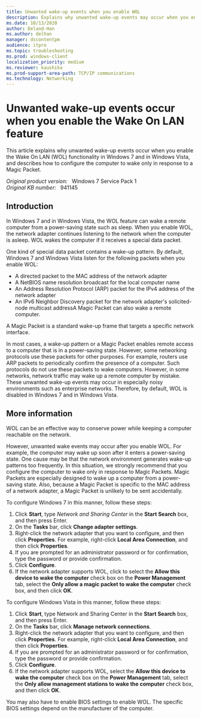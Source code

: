 ```yaml
---
title: Unwanted wake-up events when you enable WOL
description: Explains why unwanted wake-up events may occur when you enable WOL functionality in Windows 7 and in Windows Vista.
ms.date: 10/13/2020
author: Deland-Han
ms.author: delhan
manager: dscontentpm
audience: itpro
ms.topic: troubleshooting
ms.prod: windows-client
localization_priority: medium
ms.reviewer: kaushika
ms.prod-support-area-path: TCP/IP communications
ms.technology: Networking
---
```

# Unwanted wake-up events occur when you enable the Wake On LAN feature

This article explains why unwanted wake-up events occur when you enable the Wake On LAN (WOL) functionality in Windows 7 and in Windows Vista, and describes how to configure the computer to wake only in response to a Magic Packet.

_Original product version:_ &nbsp; Windows 7 Service Pack 1  
_Original KB number:_ &nbsp; 941145

## Introduction

In Windows 7 and in Windows Vista, the WOL feature can wake a remote computer from a power-saving state such as sleep. When you enable WOL, the network adapter continues listening to the network when the computer is asleep. WOL wakes the computer if it receives a special data packet.

One kind of special data packet contains a wake-up pattern. By default, Windows 7 and Windows Vista listen for the following packets when you enable WOL:

- A directed packet to the MAC address of the network adapter
- A NetBIOS name resolution broadcast for the local computer name
- An Address Resolution Protocol (ARP) packet for the IPv4 address of the network adapter
- An IPv6 Neighbor Discovery packet for the network adapter's solicited-node multicast addressA Magic Packet can also wake a remote computer.

A Magic Packet is a standard wake-up frame that targets a specific network interface.

In most cases, a wake-up pattern or a Magic Packet enables remote access to a computer that is in a power-saving state. However, some networking protocols use these packets for other purposes. For example, routers use ARP packets to periodically confirm the presence of a computer. Such protocols do not use these packets to wake computers. However, in some networks, network traffic may wake up a remote computer by mistake. These unwanted wake-up events may occur in especially noisy environments such as enterprise networks. Therefore, by default, WOL is disabled in Windows 7 and in Windows Vista.

## More information

WOL can be an effective way to conserve power while keeping a computer reachable on the network.

However, unwanted wake events may occur after you enable WOL. For example, the computer may wake up soon after it enters a power-saving state. One cause may be that the network environment generates wake-up patterns too frequently. In this situation, we strongly recommend that you configure the computer to wake only in response to Magic Packets. Magic Packets are especially designed to wake up a computer from a power-saving state. Also, because a Magic Packet is specific to the MAC address of a network adapter, a Magic Packet is unlikely to be sent accidentally.

To configure Windows 7 in this manner, follow these steps:

1. Click **Start**, type *Network and Sharing Center* in the **Start Search**  box, and then press Enter.
2. On the **Tasks** bar, click **Change adapter settings**.
3. Right-click the network adapter that you want to configure, and then click **Properties**. For example, right-click **Local Area Connection**, and then click **Properties**.
4. If you are prompted for an administrator password or for confirmation, type the password or provide confirmation.
5. Click **Configure**.
6. If the network adapter supports WOL, click to select the **Allow this device to wake the computer** check box on the **Power Management** tab, select the **Only allow a magic packet to wake the computer** check box, and then click **OK**.

To configure Windows Vista in this manner, follow these steps:

1. Click **Start**, type Network and Sharing Center in the **Start Search**  box, and then press Enter.
2. On the **Tasks** bar, click **Manage network connections**.
3. Right-click the network adapter that you want to configure, and then click **Properties**. For example, right-click **Local Area Connection**, and then click **Properties**.
4. If you are prompted for an administrator password or for confirmation, type the password or provide confirmation.
5. Click **Configure**.
6. If the network adapter supports WOL, select the **Allow this device to wake the computer** check box on the **Power Management** tab, select the **Only allow management stations to wake the computer** check box, and then click **OK**.

You may also have to enable BIOS settings to enable WOL. The specific BIOS settings depend on the manufacturer of the computer.
